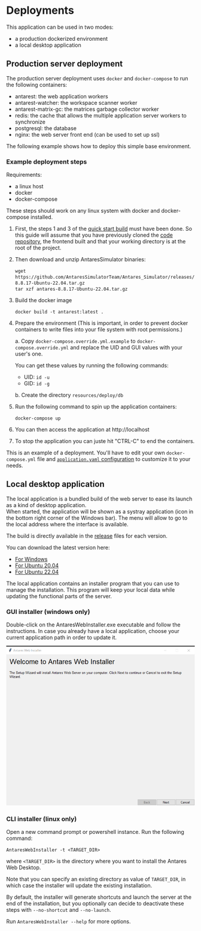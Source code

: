 # Deployments

This application can be used in two modes:

- a production dockerized environment
- a local desktop application

## Production server deployment

The production server deployment uses `docker` and `docker-compose` to run the following containers:

- antarest: the web application workers
- antarest-watcher: the workspace scanner worker
- antarest-matrix-gc: the matrices garbage collector worker 
- redis: the cache that allows the multiple application server workers to synchronize
- postgresql: the database
- nginx: the web server front end (can be used to set up ssl)

The following example shows how to deploy this simple base environment.

### Example deployment steps

Requirements:

- a linux host
- docker
- docker-compose

These steps should work on any linux system with docker and docker-compose installed.

1. First, the steps 1 and 3 of the [quick start build](0-INSTALL.md#quick-start) must have been done. So this guide will assume that you have previously cloned the [code repository](https://github.com/AntaresSimulatorTeam/AntaREST),
   the frontend built and that your working directory is at the root of the project.

2. Then download and unzip AntaresSimulator binaries:

   ```shell
   wget https://github.com/AntaresSimulatorTeam/Antares_Simulator/releases/download/v8.8.17/antares-8.8.17-Ubuntu-22.04.tar.gz
   tar xzf antares-8.8.17-Ubuntu-22.04.tar.gz
   ```

3. Build the docker image

   ```shell
   docker build -t antarest:latest .
   ```

4. Prepare the environment (This is important, in order to prevent docker containers to write files into your file system with root permissions.)  

   a. Copy `docker-compose.override.yml.example` to `docker-compose.override.yml` and replace the UID and GUI values with your user's one.

      You can get these values by running the following commands:

      - UID: `id -u`
      - GID: `id -g`

   b. Create the directory `resources/deploy/db`

5. Run the following command to spin up the application containers:  

   ```shell
   docker-compose up
   ```

6. You can then access the application at http://localhost

7. To stop the application you can juste hit "CTRL-C" to end the containers.
   
This is an example of a deployment.
You'll have to edit your own `docker-compose.yml` file and [`application.yaml` configuration](./1-CONFIG.md) to customize it to your needs.

## Local desktop application

The local application is a bundled build of the web server to ease its launch as a kind of desktop application.  
When started, the application will be shown as a systray application (icon in the bottom right corner of the Windows bar). The menu will allow to go to the local address where the interface is available.

The build is directly available in the [release](https://github.com/AntaresSimulatorTeam/AntaREST/releases) files for each version.

You can download the latest version here:

- [For Windows](https://github.com/AntaresSimulatorTeam/AntaREST/releases/download/v2.18.0/AntaresWeb-windows-v2.18.0.zip)
- [For Ubuntu 20.04 ](https://github.com/AntaresSimulatorTeam/AntaREST/releases/download/v2.18.0/AntaresWeb-ubuntu_20.04-v2.18.0.zip)
- [For Ubuntu 22.04](https://github.com/AntaresSimulatorTeam/AntaREST/releases/download/v2.18.0/AntaresWeb-ubuntu_22.04-v2.18.0.zip)

The local application contains an installer program that you can use to manage the installation. 
This program will keep your local data while updating the functional parts of the server.

### GUI installer (windows only)

Double-click on the AntaresWebInstaller.exe executable and follow the instructions. 
In case you already have a local application, choose your current application path in order to update it.

![installer_screenshot.png](../../assets/media/img/installer_screenshot.png)

### CLI installer (linux only)

Open a new command prompt or powershell instance.
Run the following command:

```
AntaresWebInstaller -t <TARGET_DIR>
```

where `<TARGET_DIR>` is the directory where you want to install the Antares Web Desktop.

Note that you can specify an existing directory as value of `TARGET_DIR`, in which case the installer will update the
existing installation.

By default, the installer will generate shortcuts and launch the server at the end of the installation, but you
optionally can decide to deactivate these steps with `--no-shortcut` and `--no-launch`.

Run ```AntaresWebInstaller --help``` for more options.